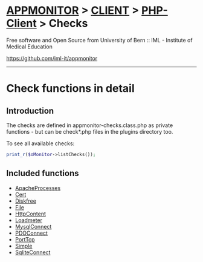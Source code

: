 <style>
	.required{color:#f22;}
	.optional{color:#888;}
</style>


# [APPMONITOR](readme.md) > [CLIENT](client.md) > [PHP-Client](client-php.md) > Checks

Free software and Open Source from University of Bern :: IML - Institute of Medical Education

https://github.com/iml-it/appmonitor

- - -

# Check functions in detail #

## Introduction ##

The checks are defined in appmonitor-checks.class.php as private functions - but can 
be check\*.php files in the plugins directory too.

To see all available checks:

```php
print_r($oMonitor->listChecks());
```

## Included functions ##

- [ApacheProcesses](client-php/apacheprocesses.md)
- [Cert](client-php/cert.md)
- [Diskfree](client-php/diskfree.md)
- [File](client-php/file.md)
- [HttpContent](client-php/httpcontent.md)
- [Loadmeter](client-php/loadmeter.md)
- [MysqlConnect](client-php/mysqlconnect.md)
- [PDOConnect](client-php/pdoconnect.md)
- [PortTcp](client-php/porttcp.md)
- [Simple](client-php/simple.md)
- [SqliteConnect](client-php/sqliteconnect.md)




